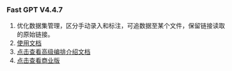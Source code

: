 ### Fast GPT V4.4.7

1. 优化数据集管理，区分手动录入和标注，可追数据至某个文件，保留链接读取的原始链接。
2. [使用文档](https://doc.fastgpt.run/docs/intro/)
3. [点击查看高级编排介绍文档](https://doc.fastgpt.run/docs/workflow)
4. [点击查看商业版](https://doc.fastgpt.run/docs/commercial/)
